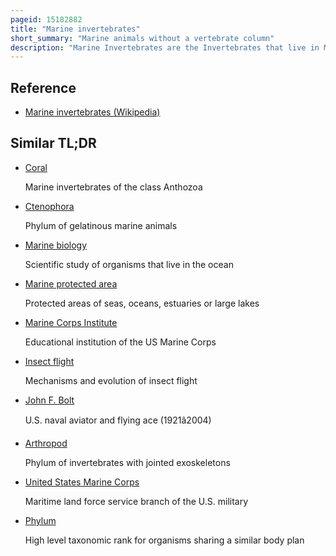 ```yaml
---
pageid: 15182882
title: "Marine invertebrates"
short_summary: "Marine animals without a vertebrate column"
description: "Marine Invertebrates are the Invertebrates that live in Marine Habitats. Invertebrate is a broad Term which includes all Animals except vertebrate Members of the Chordate Phylum. Invertebrates lack a vertebral Column and some have evolved Shells or hard Exoskeletons. As on Land and in the Air, Marine Invertebrates have a large Variety of Body Plans, and have been categorised into over 30 Phyla. They make up most of the macrosamic Life in the Oceans."
---
```


## Reference

- [Marine invertebrates (Wikipedia)](https://en.wikipedia.org/?curid=15182882)

## Similar TL;DR

- [Coral](/tldr/en/coral)

  Marine invertebrates of the class Anthozoa

- [Ctenophora](/tldr/en/ctenophora)

  Phylum of gelatinous marine animals

- [Marine biology](/tldr/en/marine-biology)

  Scientific study of organisms that live in the ocean

- [Marine protected area](/tldr/en/marine-protected-area)

  Protected areas of seas, oceans, estuaries or large lakes

- [Marine Corps Institute](/tldr/en/marine-corps-institute)

  Educational institution of the US Marine Corps

- [Insect flight](/tldr/en/insect-flight)

  Mechanisms and evolution of insect flight

- [John F. Bolt](/tldr/en/john-f-bolt)

  U.S. naval aviator and flying ace (1921â2004)

- [Arthropod](/tldr/en/arthropod)

  Phylum of invertebrates with jointed exoskeletons

- [United States Marine Corps](/tldr/en/united-states-marine-corps)

  Maritime land force service branch of the U.S. military

- [Phylum](/tldr/en/phylum)

  High level taxonomic rank for organisms sharing a similar body plan
